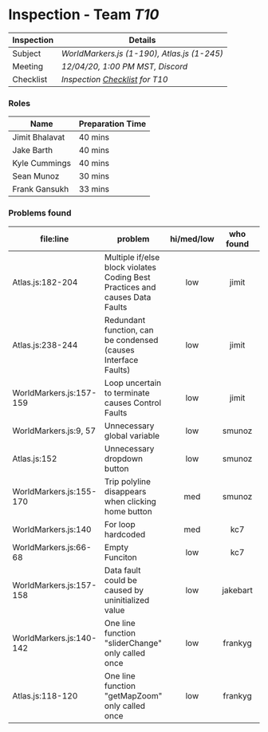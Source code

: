 # Inspection - Team *T10* 
 
| Inspection | Details |
| ----- | ----- |
| Subject | *WorldMarkers.js (1-190), Atlas.js (1-245)* |
| Meeting | *12/04/20, 1:00 PM MST, Discord* |
| Checklist | *Inspection [Checklist](https://github.com/csucs314f20/t10/blob/master/reports/checklist.md) for T10* |

### Roles

| Name | Preparation Time |
| ---- | ---- |
| Jimit Bhalavat | 40 mins |
| Jake Barth | 40 mins |
| Kyle Cummings | 40 mins |
| Sean Munoz | 30 mins |
| Frank Gansukh | 33 mins |

### Problems found

| file:line | problem | hi/med/low | who found | github#  |
| --- | --- | :---: | :---: | --- |
| Atlas.js:182-204 | Multiple if/else block violates Coding Best Practices and causes Data Faults | low | jimit | Issue #1098 |
| Atlas.js:238-244 | Redundant function, can be condensed (causes Interface Faults) | low | jimit | Issue #1100 |
| WorldMarkers.js:157-159 | Loop uncertain to terminate causes Control Faults | low | jimit | Issue #1101 |
| WorldMarkers.js:9, 57 | Unnecessary global variable | low  | smunoz | |
| Atlas.js:152 | Unnecessary dropdown button | low | smunoz | |
| WorldMarkers.js:155-170 | Trip polyline disappears when clicking home button | med | smunoz | |
| WorldMarkers.js:140 | For loop hardcoded | med | kc7 | |
| WorldMarkers.js:66-68 | Empty Funciton | low | kc7 | |
| WorldMarkers.js:157-158 | Data fault could be caused by uninitialized value | low | jakebart | Issue #1102 |
| WorldMarkers.js:140-142 | One line function "sliderChange" only called once | low | frankyg | |
| Atlas.js:118-120 | One line function "getMapZoom" only called once | low | frankyg | |
